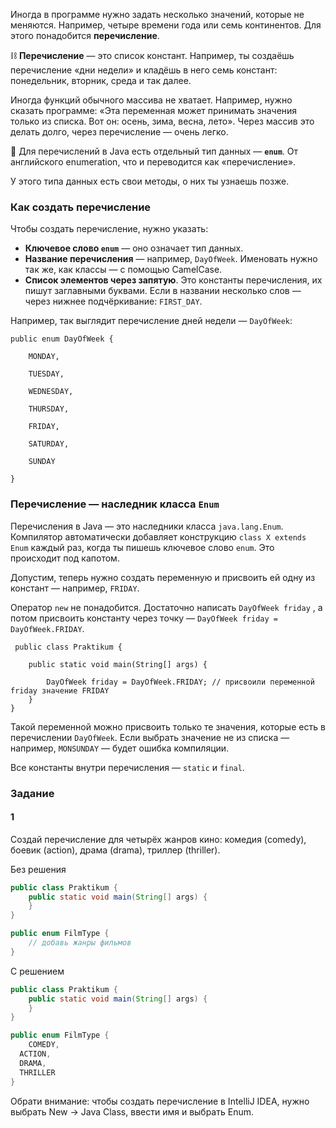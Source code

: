 Иногда в программе нужно задать несколько значений, которые не меняются. Например, четыре времени года или семь континентов. Для этого понадобится **перечисление**.

⛓️ **Перечисление** — это список констант. Например, ты создаёшь перечисление «дни недели» и кладёшь в него семь констант: понедельник, вторник, среда и так далее.

Иногда функций обычного массива не хватает. Например, нужно сказать программе: «Эта переменная может принимать значения только из списка. Вот он: осень, зима, весна, лето». Через массив это делать долго, через перечисление — очень легко.

📎 Для перечислений в Java есть отдельный тип данных — **`enum`**. От английского enumeration, что и переводится как «перечисление».

У этого типа данных есть свои методы, о них ты узнаешь позже.

### Как создать перечисление

Чтобы создать перечисление, нужно указать:

- **Ключевое слово `enum`** — оно означает тип данных.
- **Название перечисления** — например, `DayOfWeek`. Именовать нужно так же, как классы — с помощью CamelCase.
- **Список элементов через запятую**. Это константы перечисления, их пишут заглавными буквами. Если в названии несколько слов — через нижнее подчёркивание: `FIRST_DAY`.

Например, так выглядит перечисление дней недели — `DayOfWeek`:
```
public enum DayOfWeek {

    MONDAY,

    TUESDAY,

    WEDNESDAY,

    THURSDAY,

    FRIDAY,

    SATURDAY,

    SUNDAY

} 
```

### Перечисление — наследник класса `Enum`

Перечисления в Java — это наследники класса `java.lang.Enum`. Компилятор автоматически добавляет конструкцию `class X extends Enum` каждый раз, когда ты пишешь ключевое слово `enum`. Это происходит под капотом.

Допустим, теперь нужно создать переменную и присвоить ей одну из констант — например, `FRIDAY`.

Оператор `new` не понадобится. Достаточно написать `DayOfWeek friday` , а потом присвоить константу через точку — `DayOfWeek friday = DayOfWeek.FRIDAY`.
```
 public class Praktikum {

    public static void main(String[] args) {
        
        DayOfWeek friday = DayOfWeek.FRIDAY; // присвоили переменной friday значение FRIDAY
    }
} 
```

Такой переменной можно присвоить только те значения, которые есть в перечислении `DayOfWeek`. Если выбрать значение не из списка — например, `MONSUNDAY` — будет ошибка компиляции.

Все константы внутри перечисления — `static` и `final`.

### Задание

#### 1

Создай перечисление для четырёх жанров кино: комедия (comedy), боевик (action), драма (drama), триллер (thriller).

Без решения
```Java
public class Praktikum {
    public static void main(String[] args) {
	}
}

public enum FilmType {
    // добавь жанры фильмов
}
```

С решением
```Java
public class Praktikum {
    public static void main(String[] args) {
	}
}

public enum FilmType {
    COMEDY,
  ACTION,
  DRAMA,
  THRILLER
}
```

Обрати внимание: чтобы создать перечисление в IntelliJ IDEA, нужно выбрать New → Java Class, ввести имя и выбрать Enum.